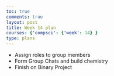 ```yaml
---
toc: true
comments: true
layout: post
title: Week 14 plan
courses: {'compsci': {'week': 14} }
type: plans
---
```


- Assign roles to group members
- Form Group Chats and build chemistry
- Finish  on Binary Project
